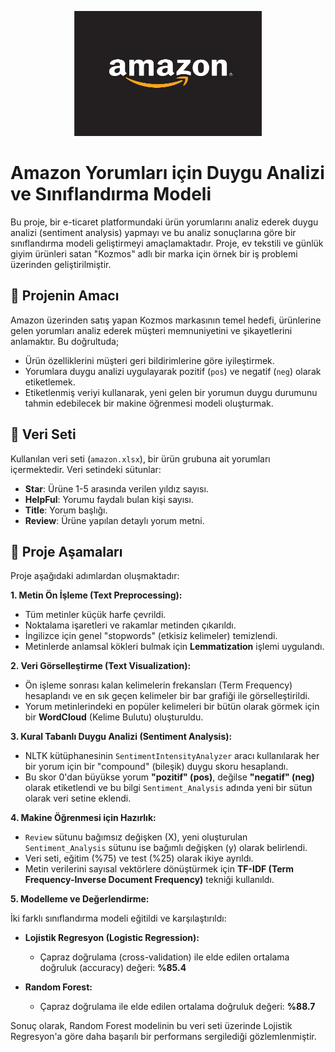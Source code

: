 <p align="center">
  <img width="300" height="200" src="amazon_logo.png">
</p>

# Amazon Yorumları için Duygu Analizi ve Sınıflandırma Modeli

Bu proje, bir e-ticaret platformundaki ürün yorumlarını analiz ederek duygu analizi (sentiment analysis) yapmayı ve bu analiz sonuçlarına göre bir sınıflandırma modeli geliştirmeyi amaçlamaktadır. Proje, ev tekstili ve günlük giyim ürünleri satan "Kozmos" adlı bir marka için örnek bir iş problemi üzerinden geliştirilmiştir.

## 🚀 Projenin Amacı

Amazon üzerinden satış yapan Kozmos markasının temel hedefi, ürünlerine gelen yorumları analiz ederek müşteri memnuniyetini ve şikayetlerini anlamaktır. Bu doğrultuda;
* Ürün özelliklerini müşteri geri bildirimlerine göre iyileştirmek.
* Yorumlara duygu analizi uygulayarak pozitif (`pos`) ve negatif (`neg`) olarak etiketlemek.
* Etiketlenmiş veriyi kullanarak, yeni gelen bir yorumun duygu durumunu tahmin edebilecek bir makine öğrenmesi modeli oluşturmak.

## 📁 Veri Seti

Kullanılan veri seti (`amazon.xlsx`), bir ürün grubuna ait yorumları içermektedir. Veri setindeki sütunlar:

* **Star**: Ürüne 1-5 arasında verilen yıldız sayısı.
* **HelpFul**: Yorumu faydalı bulan kişi sayısı.
* **Title**: Yorum başlığı.
* **Review**: Ürüne yapılan detaylı yorum metni.

## 🔧 Proje Aşamaları

Proje aşağıdaki adımlardan oluşmaktadır:

**1. Metin Ön İşleme (Text Preprocessing):**
* Tüm metinler küçük harfe çevrildi.
* Noktalama işaretleri ve rakamlar metinden çıkarıldı.
* İngilizce için genel "stopwords" (etkisiz kelimeler) temizlendi.
* Metinlerde anlamsal kökleri bulmak için **Lemmatization** işlemi uygulandı.

**2. Veri Görselleştirme (Text Visualization):**
* Ön işleme sonrası kalan kelimelerin frekansları (Term Frequency) hesaplandı ve en sık geçen kelimeler bir bar grafiği ile görselleştirildi.
* Yorum metinlerindeki en popüler kelimeleri bir bütün olarak görmek için bir **WordCloud** (Kelime Bulutu) oluşturuldu.

**3. Kural Tabanlı Duygu Analizi (Sentiment Analysis):**
* NLTK kütüphanesinin `SentimentIntensityAnalyzer` aracı kullanılarak her bir yorum için bir "compound" (bileşik) duygu skoru hesaplandı.
* Bu skor 0'dan büyükse yorum **"pozitif" (pos)**, değilse **"negatif" (neg)** olarak etiketlendi ve bu bilgi `Sentiment_Analysis` adında yeni bir sütun olarak veri setine eklendi.

**4. Makine Öğrenmesi için Hazırlık:**
* `Review` sütunu bağımsız değişken (X), yeni oluşturulan `Sentiment_Analysis` sütunu ise bağımlı değişken (y) olarak belirlendi.
* Veri seti, eğitim (%75) ve test (%25) olarak ikiye ayrıldı.
* Metin verilerini sayısal vektörlere dönüştürmek için **TF-IDF (Term Frequency-Inverse Document Frequency)** tekniği kullanıldı.

**5. Modelleme ve Değerlendirme:**

İki farklı sınıflandırma modeli eğitildi ve karşılaştırıldı:

* **Lojistik Regresyon (Logistic Regression):**
    * Çapraz doğrulama (cross-validation) ile elde edilen ortalama doğruluk (accuracy) değeri: **%85.4**

* **Random Forest:**
    * Çapraz doğrulama ile elde edilen ortalama doğruluk değeri: **%88.7**

Sonuç olarak, Random Forest modelinin bu veri seti üzerinde Lojistik Regresyon'a göre daha başarılı bir performans sergilediği gözlemlenmiştir.
